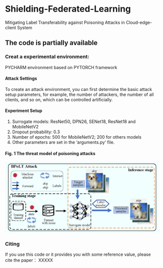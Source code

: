 # Shielding-Federated-Learning
Mitigating Label Transferability against Poisoning Attacks in Cloud-edge-client System
## The code is partially available

### Creat a experimental environment: 
PYCHARM environment based on PYTORCH framework

#### Attack Settings
To create an attack environment, you can first determine the basic attack setup parameters, for example, the number of attackers, the number of all clients, and so on, which can be controlled artificially.

#### Experiment Setup
1) Surrogate models: ResNet50, DPN26, SENet18, ResNet18 and MobileNetV2
2) Dropout probability: 0.3
3) Number of epochs: 500 for MobileNetV2; 200 for others models
4) Other parameters are set in the ‘arguments.py’ file.

#### Fig. 1 The threat model of poisoning attacks
![image](https://github.com/Azhaoyaru/Shielding-Federated-Learning/blob/main/Threat%20model%20of%20poisoning%20attacks.png)

### Citing
If you use this code or it provides you with some reference value, please cite the paper：
  XXXXX

